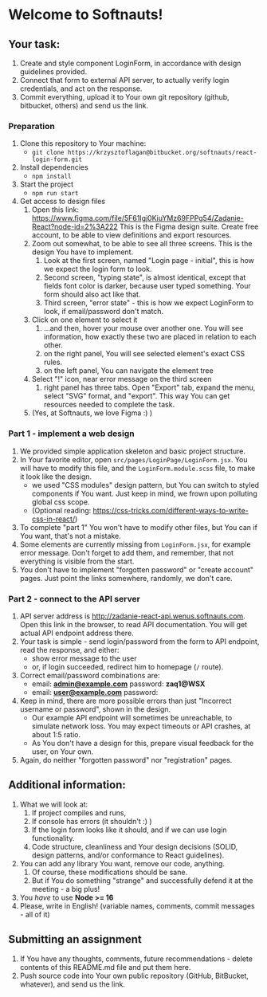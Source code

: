 # Welcome to Softnauts!

## Your task:
1.   Create and style component LoginForm, in accordance with design guidelines provided.
2.   Connect that form to external API server, to actually verify login credentials, and act on the response.
3.   Commit everything, upload it to Your own git repository (github, bitbucket, others) and send us the link.

### Preparation
1.   Clone this repository to Your machine:
     -    `git clone https://krzysztoflagan@bitbucket.org/softnauts/react-login-form.git`
2.   Install dependencies
     -    `npm install`
3.   Start the project
     -    `npm run start`
4.   Get access to design files
     1.    Open this link: https://www.figma.com/file/5F61Igj0KiuYMz69FPPg54/Zadanie-React?node-id=2%3A222 This is the Figma design suite. Create free account, to be able to view definitions and export resources.
     2.    Zoom out somewhat, to be able to see all three screens. This is the design You have to implement.
           1.    Look at the first screen, named "Login page - initial", this is how we expect the login form to look.
           2.    Second screen, "typing state", is almost identical, except that fields font color is darker, because user typed something. Your form should also act like that.
           3.    Third screen, "error state" - this is how we expect LoginForm to look, if email/password don't match.
     3.    Click on one element to select it
           1.    ...and then, hover your mouse over another one. You will see information, how exactly these two are placed in relation to each other.
           2.    on the right panel, You will see selected element's exact CSS rules.
           3.    on the left panel, You can navigate the element tree
     4.    Select "!" icon, near error message on the third screen
           1.    right panel has three tabs. Open "Export" tab, expand the menu, select "SVG" format, and "export". This way You can get resources needed to complete the task.
     5.    (Yes, at Softnauts, we love Figma :) )
### Part 1 - implement a web design
1.    We provided simple application skeleton and basic project structure.
2.    In Your favorite editor, open `src/pages/LoginPage/LoginForm.jsx`. You will have to modify this file, and the `LoginForm.module.scss` file, to make it look like the design.
      - we used "CSS modules" design pattern, but You can switch to styled components if You want. Just keep in mind, we frown upon polluting global css scope.
      - (Optional reading: https://css-tricks.com/different-ways-to-write-css-in-react/)
3.    To complete "part 1" You won't have to modify other files, but You can if You want, that's not a mistake.
4.    Some elements are currently missing from `LoginForm.jsx`, for example error message. Don't forget to add them, and remember, that not everything is visible from the start.
5.    You don't have to implement "forgotten password" or "create account" pages. Just point the links somewhere, randomly, we don't care.

### Part 2 - connect to the API server
1.    API server address is http://zadanie-react-api.wenus.softnauts.com. Open this link in the browser, to read API documentation. You will get actual API endpoint address there.
2.    Your task is simple - send login/password from the form to API endpoint, read the response, and either:
      -    show error message to the user
      -    or, if login succeeded, redirect him to homepage (`/` route).
3.    Correct email/password combinations are:
      -    email: **admin@example.com** password: **zaq1@WSX**
      -    email: **user@example.com** password: **<ki88pL>**
4.    Keep in mind, there are more possible errors than just "Incorrect username or password", shown in the design.
      -    Our example API endpoint will sometimes be unreachable, to simulate network loss. You may expect timeouts or API crashes, at about 1:5 ratio.
      -    As You don't have a design for this, prepare visual feedback for the user, on Your own.
5.    Again, do neither "forgotten password" nor "registration" pages.

## Additional information:
1. What we will look at:
    1.    If project compiles and runs,
    2.    If console has errors (it shouldn't :) )
    3.    If the login form looks like it should, and if we can use login functionality.
    4.    Code structure, cleanliness and Your design decisions (SOLID, design patterns, and/or conformance to React guidelines).
2.  You can add any library You want, remove our code, anything.
    1. Of course, these modifications should be sane.
    2. But if You do something "strange" and successfully defend it at the meeting - a big plus!
3.  You _have_ to use **Node >= 16**
4.  Please, write in English! (variable names, comments, commit messages - all of it)

## Submitting an assignment

1. If You have any thoughts, comments, future recommendations -  delete contents of this README.md file and put them here.
2. Push source code into Your own public repository (GitHub, BitBucket, whatever), and send us the link.
